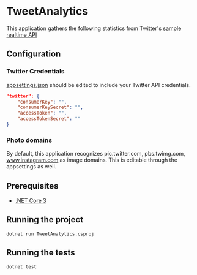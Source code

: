 # TweetAnalytics
This application gathers the following statistics from Twitter's [sample realtime API](https://developer.twitter.com/en/docs/tweets/sample-realtime/api-reference/get-statuses-sample) 

## Configuration 
### Twitter Credentials
[appsettings.json](src/appsettings.json) should be edited to include your Twitter API credentials.
```json
"twitter": {
    "consumerKey": "",
    "consumerKeySecret": "",
    "accessToken": "",
    "accessTokenSecret": ""
}
```

### Photo domains
By default, this application recognizes pic.twitter.com, pbs.twimg.com, www.instagram.com as image domains. This is editable through the appsettings as well.

## Prerequisites 
- [.NET Core 3](https://dotnet.microsoft.com/download)

## Running the project
```
dotnet run TweetAnalytics.csproj
```

## Running the tests
```
dotnet test
```